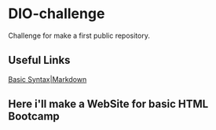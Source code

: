 # DIO-challenge

Challenge for make a first public repository.

## Useful Links

[Basic Syntax|Markdown](https://www.markdownguide.org/basic-syntax/)

## Here i'll make a WebSite for basic HTML Bootcamp
